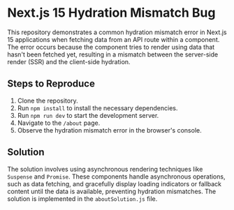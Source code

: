 # Next.js 15 Hydration Mismatch Bug
This repository demonstrates a common hydration mismatch error in Next.js 15 applications when fetching data from an API route within a component. The error occurs because the component tries to render using data that hasn't been fetched yet, resulting in a mismatch between the server-side render (SSR) and the client-side hydration.

## Steps to Reproduce
1. Clone the repository.
2. Run `npm install` to install the necessary dependencies.
3. Run `npm run dev` to start the development server.
4. Navigate to the `/about` page.
5. Observe the hydration mismatch error in the browser's console.

## Solution
The solution involves using asynchronous rendering techniques like `Suspense` and `Promise`. These components handle asynchronous operations, such as data fetching, and gracefully display loading indicators or fallback content until the data is available, preventing hydration mismatches.  The solution is implemented in the `aboutSolution.js` file. 